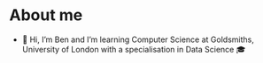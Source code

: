 # About me

- 👋 Hi, I’m Ben
and I’m learning Computer Science at Goldsmiths, University of London with a specialisation in Data Science &#127891;
